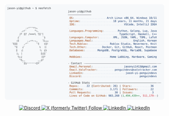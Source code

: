 <a href="https://github.com/PenguinDevs/PenguinDevs">
  <picture>
    <source media="(prefers-color-scheme: dark)" srcset="https://raw.githubusercontent.com/PenguinDevs/PenguinDevs/main/dark-mode.svg">
    <img alt="PenguinDevs's GitHub Profile README" src="https://raw.githubusercontent.com/PenguinDevs/PenguinDevs/main/light-mode.svg">
  </picture>
  <div align="center">
    <p>
      <a href="https://discord.gg/xq25Exwf3X">
        <img src="https://img.shields.io/discord/1393987779343679649?color=5865F2&label=discord&logo=discord&logoColor=white" alt="Discord" />
      </a>
      <a href="https://x.com/PenguinDevs">
        <img alt="X (formerly Twitter) Follow" src="https://img.shields.io/twitter/follow/PenguinDevs">
      </a>
      <a href="https://www.linkedin.com/in/jason-yi-penguindevs/">
        <img alt="LinkedIn" src="https://img.shields.io/badge/LinkedIn-blue">
      </a>
      <a href="https://penguindevs.me/">
        <img alt="LinkedIn" src="https://img.shields.io/badge/Projects-purple">
      </a>
    </p>
  </div>
</a>